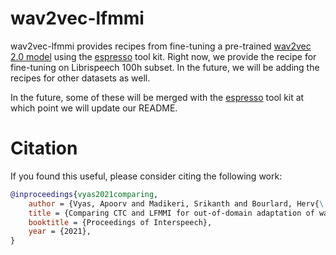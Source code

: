 # wav2vec-lfmmi

wav2vec-lfmmi provides recipes from fine-tuning a pre-trained [wav2vec 2.0 model](https://proceedings.neurips.cc/paper/2020/file/92d1e1eb1cd6f9fba3227870bb6d7f07-Paper.pdf) using the [espresso](https://github.com/freewym/espresso) tool kit. Right now, we provide the recipe for fine-tuning on Librispeech 100h subset. In the future, we will be adding the recipes for other datasets as well.

In the future, some of these will be merged with the [espresso](https://github.com/freewym/espresso) tool kit at which point we will update our README.

# Citation

If you found this useful, please consider citing the following work:

``` bibtex
@inproceedings{vyas2021comparing,
    author = {Vyas, Apoorv and Madikeri, Srikanth and Bourlard, Herv{\'e}},
    title = {Comparing CTC and LFMMI for out-of-domain adaptation of wav2vec 2.0 acoustic model},
    booktitle = {Proceedings of Interspeech},
    year = {2021},
}
```

